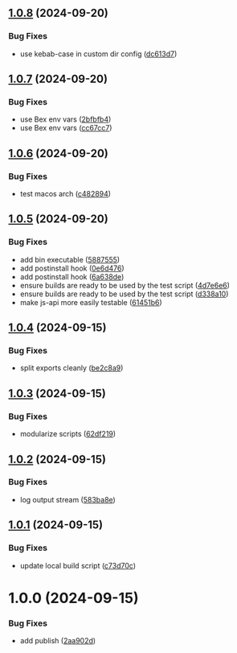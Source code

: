## [1.0.8](https://github.com/dankreiger/bun-scripty/compare/v1.0.7...v1.0.8) (2024-09-20)


### Bug Fixes

* use kebab-case in custom dir config ([dc613d7](https://github.com/dankreiger/bun-scripty/commit/dc613d7cd40a9f57e77cc3b9f42db7a1323ba2b8))

## [1.0.7](https://github.com/dankreiger/bun-scripty/compare/v1.0.6...v1.0.7) (2024-09-20)


### Bug Fixes

* use Bex env vars ([2bfbfb4](https://github.com/dankreiger/bun-scripty/commit/2bfbfb458d9eec14cad12df1ad1a1ac027086025))
* use Bex env vars ([cc67cc7](https://github.com/dankreiger/bun-scripty/commit/cc67cc71a4c687de9cea1c47bfbe220e89ad5147))

## [1.0.6](https://github.com/dankreiger/bun-scripty/compare/v1.0.5...v1.0.6) (2024-09-20)


### Bug Fixes

* test macos arch ([c482894](https://github.com/dankreiger/bun-scripty/commit/c482894237a04a830d9345220120f4d6cc33f5b8))

## [1.0.5](https://github.com/dankreiger/bun-scripty/compare/v1.0.4...v1.0.5) (2024-09-20)


### Bug Fixes

* add bin executable ([5887555](https://github.com/dankreiger/bun-scripty/commit/5887555b13727b6c7cd83894d441d0f0b25bf460))
* add postinstall hook ([0e6d476](https://github.com/dankreiger/bun-scripty/commit/0e6d4768602450d6e7e8a347bdc969a2068bcbc8))
* add postinstall hook ([6a638de](https://github.com/dankreiger/bun-scripty/commit/6a638de11438741c13b5d441736b3f0429529a15))
* ensure builds are ready to be used by the test script ([4d7e6e6](https://github.com/dankreiger/bun-scripty/commit/4d7e6e6ea970b43a41d9c51ba0645133d26edb50))
* ensure builds are ready to be used by the test script ([d338a10](https://github.com/dankreiger/bun-scripty/commit/d338a10bb385f048d6c0873434ce9878501a47af))
* make js-api more easily testable ([61451b6](https://github.com/dankreiger/bun-scripty/commit/61451b607f2c1f63e84c02345265c5d52f957d75))

## [1.0.4](https://github.com/dankreiger/bun-scripty/compare/v1.0.3...v1.0.4) (2024-09-15)


### Bug Fixes

* split exports cleanly ([be2c8a9](https://github.com/dankreiger/bun-scripty/commit/be2c8a999c68f8c5678668b2e9982373ac7e6906))

## [1.0.3](https://github.com/dankreiger/bun-scripty/compare/v1.0.2...v1.0.3) (2024-09-15)


### Bug Fixes

* modularize scripts ([62df219](https://github.com/dankreiger/bun-scripty/commit/62df219f1bd2e7a9440dc02e048d413325280312))

## [1.0.2](https://github.com/dankreiger/bun-scripty/compare/v1.0.1...v1.0.2) (2024-09-15)


### Bug Fixes

* log output stream ([583ba8e](https://github.com/dankreiger/bun-scripty/commit/583ba8e8374f354a4ace32cbd0c1343121df757d))

## [1.0.1](https://github.com/dankreiger/bun-scripty/compare/v1.0.0...v1.0.1) (2024-09-15)


### Bug Fixes

* update local build script ([c73d70c](https://github.com/dankreiger/bun-scripty/commit/c73d70cbebc56190f0716cb2a45f01db0aa12b82))

# 1.0.0 (2024-09-15)


### Bug Fixes

* add publish ([2aa902d](https://github.com/dankreiger/bun-scripty/commit/2aa902d6a4ee4d3a888b80457eb17a0c8b4f284e))
